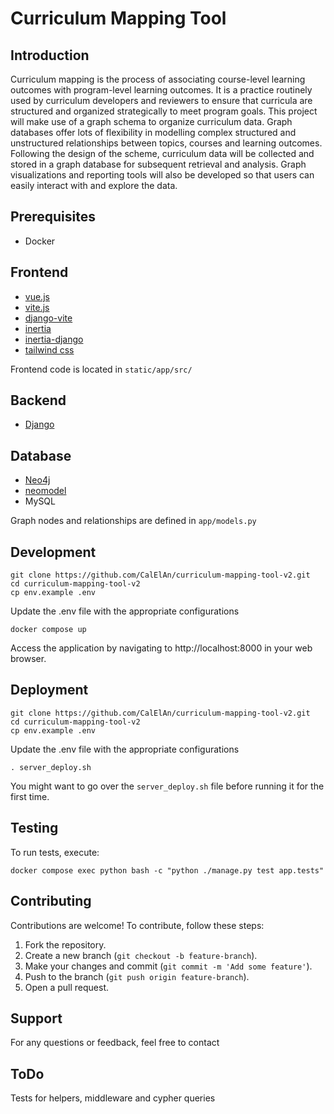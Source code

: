 # Curriculum Mapping Tool

## Introduction
Curriculum mapping is the process of associating course-level learning outcomes with program-level learning outcomes. It is a practice routinely used by curriculum developers and reviewers to ensure that curricula are structured and organized strategically to meet program goals. This project will make use of a graph schema to organize curriculum data. Graph databases offer lots of flexibility in modelling complex structured and unstructured relationships between topics, courses and learning outcomes. Following the design of the scheme, curriculum data will be collected and stored in a graph database for subsequent retrieval and analysis. Graph visualizations and reporting tools will also be developed so that users can easily interact with and explore the data. 

## Prerequisites
- Docker

## Frontend
- [vue.js](https://vuejs.org/)
- [vite.js](https://vitejs.dev/)
- [django-vite](https://github.com/MrBin99/django-vite)
- [inertia](https://inertiajs.com/)
- [inertia-django](https://github.com/inertiajs/inertia-django)
- [tailwind css](https://tailwindcss.com/)

Frontend code is located in `static/app/src/`

## Backend
- [Django](https://www.djangoproject.com/)

## Database
- [Neo4j](https://neo4j.com/)
- [neomodel](https://github.com/neo4j-contrib/neomodel)
- MySQL

Graph nodes and relationships are defined in `app/models.py`

## Development
```
git clone https://github.com/CalElAn/curriculum-mapping-tool-v2.git
cd curriculum-mapping-tool-v2
cp env.example .env
```

Update the .env file with the appropriate configurations

`docker compose up`

Access the application by navigating to http://localhost:8000 in your web browser.

## Deployment
```
git clone https://github.com/CalElAn/curriculum-mapping-tool-v2.git
cd curriculum-mapping-tool-v2
cp env.example .env
```

Update the .env file with the appropriate configurations

`. server_deploy.sh`

You might want to go over the `server_deploy.sh` file before running it for the first time.

## Testing
To run tests, execute:

`docker compose exec python bash -c "python ./manage.py test app.tests"`

## Contributing
Contributions are welcome! To contribute, follow these steps:

1. Fork the repository.
2. Create a new branch (`git checkout -b feature-branch`).
3. Make your changes and commit (`git commit -m 'Add some feature'`).
4. Push to the branch (`git push origin feature-branch`).
5. Open a pull request.

## Support
For any questions or feedback, feel free to contact

## ToDo
Tests for helpers, middleware and cypher queries
